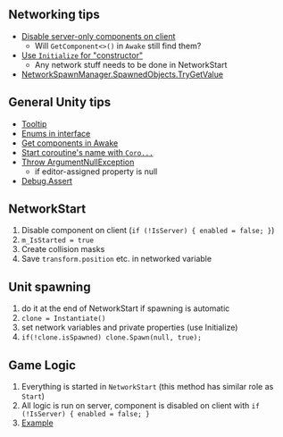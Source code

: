 ## Networking tips
* [Disable server-only components on client](https://github.com/Unity-Technologies/com.unity.multiplayer.samples.coop/blob/v0.2.1/Assets/BossRoom/Scripts/Server/Game/Entity/ServerEnemyPortal.cs#L48)
  * Will `GetComponent<>()` in `Awake` still find them?
* [Use `Initialize` for "constructor"](https://github.com/Unity-Technologies/com.unity.multiplayer.samples.coop/blob/v0.2.1/Assets/BossRoom/Scripts/Server/Game/Entity/ServerProjectileLogic.cs#L63)
  * Any network stuff needs to be done in NetworkStart
* [NetworkSpawnManager.SpawnedObjects.TryGetValue](https://github.com/Unity-Technologies/com.unity.multiplayer.samples.coop/blob/v0.2.1/Assets/BossRoom/Scripts/Server/Game/Entity/ServerProjectileLogic.cs#L152)
 
## General Unity tips
* [Tooltip](https://github.com/Unity-Technologies/com.unity.multiplayer.samples.coop/blob/v0.2.1/Assets/BossRoom/Scripts/Server/Game/Entity/ServerEnemyPortal.cs#L26)
* [Enums in interface](https://github.com/Unity-Technologies/com.unity.multiplayer.samples.coop/blob/3db926d88c0518287630bf29e5a0c28540413709/Assets/BossRoom/Scripts/Server/Game/Entity/IDamageable.cs#L30)
* [Get components in Awake](https://github.com/Unity-Technologies/com.unity.multiplayer.samples.coop/blob/v0.2.1/Assets/BossRoom/Scripts/Server/Game/Entity/ServerEnemyPortal.cs#L42)
* [Start coroutine's name with `Coro...`](https://github.com/Unity-Technologies/com.unity.multiplayer.samples.coop/blob/v0.2.1/Assets/BossRoom/Scripts/Server/Game/Entity/ServerEnemyPortal.cs#L100)
* [Throw ArgumentNullException](https://github.com/Unity-Technologies/com.unity.multiplayer.samples.coop/blob/3db926d88c0518287630bf29e5a0c28540413709/Assets/BossRoom/Scripts/Server/Game/Entity/ServerWaveSpawner.cs#L223)
  *  if editor-assigned property is null
* [Debug.Assert](https://github.com/Unity-Technologies/com.unity.multiplayer.samples.coop/blob/3db926d88c0518287630bf29e5a0c28540413709/Assets/BossRoom/Scripts/Server/Game/State/ServerBossRoomState.cs#L165)


## NetworkStart
1. Disable component on client (`if (!IsServer) { enabled = false; }`)
1. `m_IsStarted = true`
1. Create collision masks
1. Save `transform.position` etc. in networked variable

## Unit spawning
1. do it at the end of NetworkStart if spawning is automatic
1. `clone = Instantiate()`
1. set network variables and private properties (use Initialize)
1. `if(!clone.isSpawned) clone.Spawn(null, true);`

## Game Logic
1. Everything is started in `NetworkStart` (this method has similar role as `Start`)
1. All logic is run on server, component is disabled on client with `if (!IsServer) { enabled = false; }`
1. [Example](https://github.com/Unity-Technologies/com.unity.multiplayer.samples.coop/blob/3db926d88c0518287630bf29e5a0c28540413709/Assets/BossRoom/Scripts/Server/Game/Character/ServerCharacter.cs)